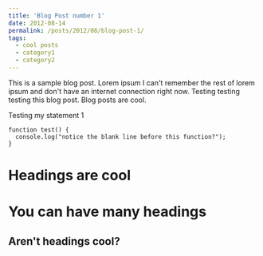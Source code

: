 ```yaml
---
title: 'Blog Post number 1'
date: 2012-08-14
permalink: /posts/2012/08/blog-post-1/
tags:
  - cool posts
  - category1
  - category2
---
```


This is a sample blog post. Lorem ipsum I can't remember the rest of lorem ipsum and don't have an internet connection right now. Testing testing testing this blog post. Blog posts are cool.

Testing my statement 1
```
function test() {
  console.log("notice the blank line before this function?");
}
```

Headings are cool
======

You can have many headings
======

Aren't headings cool?
------